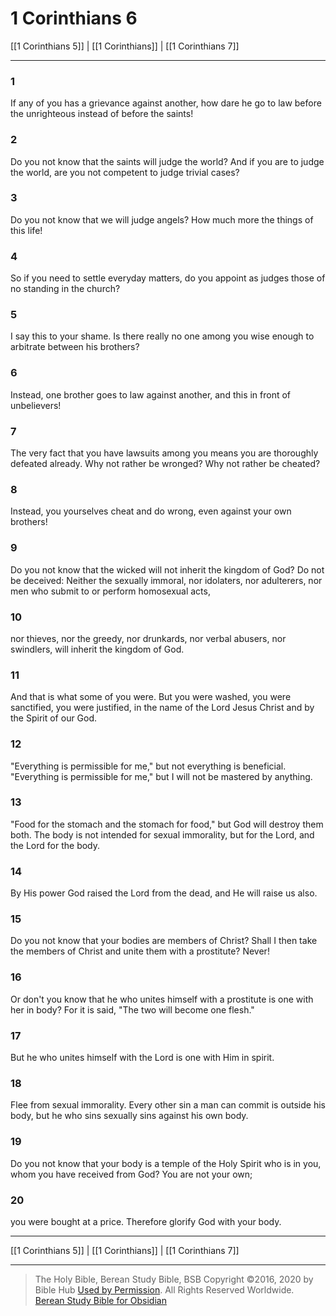 # 1 Corinthians 6

[[1 Corinthians 5]] | [[1 Corinthians]] | [[1 Corinthians 7]]

---

### 1
If any of you has a grievance against another, how dare he go to law before the unrighteous instead of before the saints!

### 2
Do you not know that the saints will judge the world? And if you are to judge the world, are you not competent to judge trivial cases?

### 3
Do you not know that we will judge angels? How much more the things of this life!

### 4
So if you need to settle everyday matters, do you appoint as judges those of no standing in the church?

### 5
I say this to your shame. Is there really no one among you wise enough to arbitrate between his brothers?

### 6
Instead, one brother goes to law against another, and this in front of unbelievers!

### 7
The very fact that you have lawsuits among you means you are thoroughly defeated already. Why not rather be wronged? Why not rather be cheated?

### 8
Instead, you yourselves cheat and do wrong, even against your own brothers!

### 9
Do you not know that the wicked will not inherit the kingdom of God? Do not be deceived: Neither the sexually immoral, nor idolaters, nor adulterers, nor men who submit to or perform homosexual acts,

### 10
nor thieves, nor the greedy, nor drunkards, nor verbal abusers, nor swindlers, will inherit the kingdom of God.

### 11
And that is what some of you were. But you were washed, you were sanctified, you were justified, in the name of the Lord Jesus Christ and by the Spirit of our God.

### 12
"Everything is permissible for me," but not everything is beneficial. "Everything is permissible for me," but I will not be mastered by anything.

### 13
"Food for the stomach and the stomach for food," but God will destroy them both. The body is not intended for sexual immorality, but for the Lord, and the Lord for the body.

### 14
By His power God raised the Lord from the dead, and He will raise us also.

### 15
Do you not know that your bodies are members of Christ? Shall I then take the members of Christ and unite them with a prostitute? Never!

### 16
Or don't you know that he who unites himself with a prostitute is one with her in body? For it is said, "The two will become one flesh."

### 17
But he who unites himself with the Lord is one with Him in spirit.

### 18
Flee from sexual immorality. Every other sin a man can commit is outside his body, but he who sins sexually sins against his own body.

### 19
Do you not know that your body is a temple of the Holy Spirit who is in you, whom you have received from God? You are not your own;

### 20
you were bought at a price. Therefore glorify God with your body.

---

[[1 Corinthians 5]] | [[1 Corinthians]] | [[1 Corinthians 7]]

---

> The Holy Bible, Berean Study Bible, BSB
> Copyright &copy;2016, 2020 by Bible Hub
> [Used by Permission](https://berean.bible/terms.htm). All Rights Reserved Worldwide.
> [Berean Study Bible for Obsidian](https://github.com/gapmiss/berean-study-bible-for-obsidian)</small>

